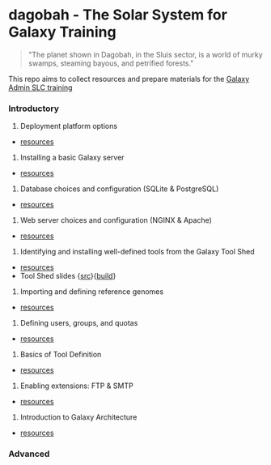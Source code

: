 # dagobah - The Solar System for Galaxy Training

> "The planet shown in Dagobah, in the Sluis sector, is a world of murky swamps, steaming bayous, and petrified forests."

This repo aims to collect resources and prepare materials for the [Galaxy Admin SLC training](https://wiki.galaxyproject.org/Events/AdminTraining2016)

### Introductory

1. Deployment platform options
  * [resources](intro/01-deployment-platforms/resources.md)
1. Installing a basic Galaxy server
  * [resources](intro/02-basic-server/resources.md)
1. Database choices and configuration (SQLite & PostgreSQL)
  * [resources](intro/03-databases/resources.md)
1. Web server choices and configuration (NGINX & Apache)
  * [resources](intro/04-web-servers/resources.md)
1. Identifying and installing well-defined tools from the Galaxy Tool Shed
  * [resources](intro/05-tool-shed/resources.md)
  * Tool Shed slides {[src](intro/05-tool-shed/shed_intro.md)}{[build](https://remarkjs.com/remarkise?url=https://github.com/martenson/dagobah-training/blob/master/build/shed_intro.html)}
1. Importing and defining reference genomes
  * [resources](intro/06-reference-genomes/resources.md)
1. Defining users, groups, and quotas
  * [resources](intro/07-users-groups-quotas/resources.md)
1. Basics of Tool Definition
  * [resources](intro/08-tool-basics/resources.md)
1. Enabling extensions: FTP & SMTP
  * [resources](intro/09-ftp-smtp/resources.md)
1. Introduction to Galaxy Architecture
  * [resources](intro/10-architecture/resources.md)

### Advanced
